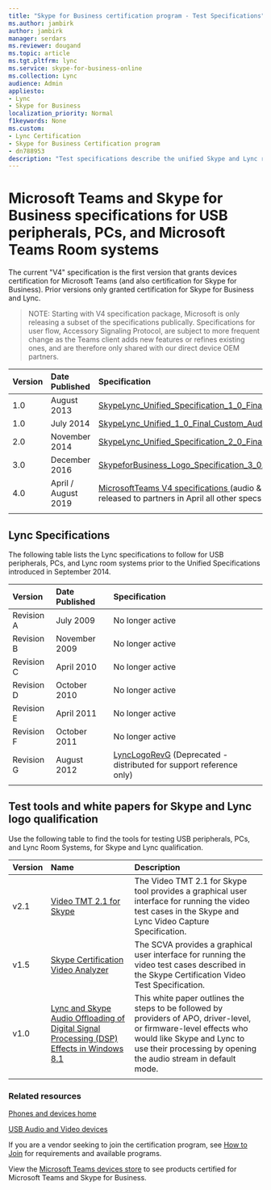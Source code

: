 ```yaml
---
title: "Skype for Business certification program - Test Specifications"
ms.author: jambirk
author: jambirk
manager: serdars
ms.reviewer: dougand
ms.topic: article
ms.tgt.pltfrm: lync
ms.service: skype-for-business-online
ms.collection: Lync
audience: Admin
appliesto:
- Lync
- Skype for Business
localization_priority: Normal
f1keywords: None
ms.custom:
- Lync Certification
- Skype for Business Certification program
- dn788953
description: "Test specifications describe the unified Skype and Lync requirements for USB peripherals, PCs, and Lync room systems, plus links to test tools and white papers."
---
```



# Microsoft Teams and Skype for Business specifications for USB peripherals, PCs, and Microsoft Teams Room systems

The current "V4" specification is the first version that grants devices certification for Microsoft Teams (and also certification for Skype for Business). Prior versions only granted certification for Skype for Business and Lync.


> NOTE:
> Starting with V4 specification package, Microsoft is only releasing a subset of the specifications publically. Specifications for user flow, Accessory Signaling Protocol, are subject to more frequent change as the Teams client adds new features or refines existing ones, and are therefore only shared with our direct device OEM partners.


|Version  |Date Published  |Specification  |
|:---------|:---------|:---------|
|1.0     |August 2013| [SkypeLync_Unified_Specification_1_0_Final.zip](https://download.microsoft.com/download/0/8/7/087ECA26-58AF-41CA-BD1B-8F12BB85E179/SkypeLync_Unified_Specification_1_0_Final.zip)|
|1.0     |July 2014|[SkypeLync_Unified_1_0_Final_Custom_Audio_Processing.zip](https://download.microsoft.com/download/A/3/E/A3E43918-F8D5-467A-98B1-475F304FC53D/SkypeLync_Unified_1_0_Final_Custom_Audio_Processing.zip)|
|2.0     |November 2014|[SkypeLync_Unified_Specification_2_0_Final.zip](https://download.microsoft.com/download/1/D/0/1D0E0CEB-2B30-4303-B3B2-70E331491FB1/Skype_Lync_Unified_Specifications_V2.zip)|
|3.0 |December 2016 |[SkypeforBusiness_Logo_Specification_3_0.zip](https://download.microsoft.com/download/E/1/0/E108B62D-C15D-4C45-874F-42E785B10B99/SkypeforBusiness_Logo_3_0.zip) |
|4.0 |April / August 2019 |[MicrosoftTeams V4 specifications ](https://download.microsoft.com/download/9/f/6/9f63c68d-817b-40ff-935c-9dd8b74cb07d/V4%20Release.zip)  (audio & video were released to partners in April all other specs released August)|
| | | |


## Lync Specifications
The following table lists the Lync specifications to follow for USB peripherals, PCs, and Lync room systems prior to the Unified Specifications introduced in September 2014.


|Version  |Date Published  |Specification  |
|:----|:---|:---|
|Revision A |July 2009| No longer active |
|Revision B |November 2009|No longer active |
|Revision C |April 2010| No longer active |
|Revision D |October 2010| No longer active |
|Revision E     |April 2011 | No longer active |
|Revision F|October 2011|No longer active |
|Revision G |August 2012|[LyncLogoRevG](https://download.microsoft.com/download/3/0/6/306D68D9-6D56-4ECD-A0CD-143431419290/LyncLogoRevG_H264Encoding.zip) (Deprecated - distributed for support reference only) |
|      |         |         |




## Test tools and white papers for Skype and Lync logo qualification
Use the following table to find the tools for testing USB peripherals, PCs, and Lync Room Systems, for Skype and Lync qualification.</p>

|Version  |Name  |Description  |
|:---------|:---------|:---------|
|v2.1 | [Video TMT 2.1 for Skype](https://www.microsoft.com/download/details.aspx?id=43372) |The Video TMT 2.1 for Skype tool provides a graphical user interface for running the video test cases in the Skype and Lync Video Capture Specification.         |
|v1.5 |[Skype Certification Video Analyzer](https://download.microsoft.com/download/8/3/F/83FE9F88-817B-4663-929F-B7F7F4A9257C/SkypeCertificationVideoAnalyzer.msi) |The SCVA provides a graphical user interface for running the video test cases described in the Skype Certification Video Test Specification.|
|v1.0|[Lync and Skype Audio Offloading of Digital Signal Processing (DSP) Effects in Windows 8.1](https://download.microsoft.com/download/7/C/1/7C1C33EC-748A-477D-B250-6D90A0E0AA08/Lync%20and%20Skype%20Audio%20Offloading%20of%20Digital%20Signal%20Processing%20Effects%20in%20Windows%208-1.pdf) |This white paper outlines the steps to be followed by providers of APO, driver-level, or firmware-level effects who would like Skype and Lync to use their processing by opening the audio stream in default mode.|
|      |         |         |



### Related resources

[Phones and devices home](devices-ip-phones.md)

[USB Audio and Video devices ](certification/devices-usb-devices)

If you are a vendor seeking to join the certification program, see [How to Join](how-to-join.md) for requirements and available programs.

View the [Microsoft Teams devices store](https://products.office.com/en-us/microsoft-teams/across-devices/devices) to see products certified for Microsoft Teams and Skype for Business.
